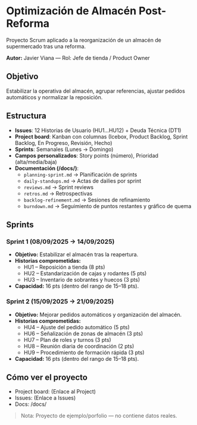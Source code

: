 # Optimización de Almacén Post-Reforma

Proyecto Scrum aplicado a la reorganización de un almacén de supermercado tras una reforma.

**Autor:** Javier Viana — Rol: Jefe de tienda / Product Owner

## Objetivo
Estabilizar la operativa del almacén, agrupar referencias, ajustar pedidos automáticos y normalizar la reposición.

## Estructura
- **Issues**: 12 Historias de Usuario (HU1…HU12) + Deuda Técnica (DT1)  
- **Project board**: Kanban con columnas (Icebox, Product Backlog, Sprint Backlog, En Progreso, Revisión, Hecho)  
- **Sprints**: Semanales (Lunes → Domingo)
- **Campos personalizados**: Story points (número), Prioridad (alta/media/baja)  
- **Documentación (/docs/)**:  
  - `planning-sprint.md` → Planificación de sprints  
  - `daily-standups.md` → Actas de dailies por sprint  
  - `reviews.md` → Sprint reviews  
  - `retros.md` → Retrospectivas  
  - `backlog-refinement.md` → Sesiones de refinamiento  
  - `burndown.md` → Seguimiento de puntos restantes y gráfico de quema  

## Sprints

### Sprint 1 (08/09/2025 → 14/09/2025)
- **Objetivo:** Estabilizar el almacén tras la reapertura.  
- **Historias comprometidas:**  
  - HU1 – Reposición a tienda (8 pts)   
  - HU2 – Estandarización de cajas y rodantes (5 pts)  
  - HU3 – Inventario de sobrantes y huecos (3 pts)  
- **Capacidad:** 16 pts (dentro del rango de 15–18 pts).  


### Sprint 2 (15/09/2025 → 21/09/2025)
- **Objetivo:** Mejorar pedidos automáticos y organización del almacén.  
- **Historias comprometidas:**  
  - HU4 – Ajuste del pedido automático (5 pts)  
  - HU6 – Señalización de zonas de almacén (3 pts)  
  - HU7 – Plan de roles y turnos (3 pts)  
  - HU8 – Reunión diaria de coordinación (2 pts)  
  - HU9 – Procedimiento de formación rápida (3 pts)  
- **Capacidad:** 16 pts (dentro del rango de 15–18 pts).  

## Cómo ver el proyecto
- Project board: (Enlace al Project)  
- Issues: (Enlace a Issues)  
- Docs: /docs/

> Nota: Proyecto de ejemplo/porfolio — no contiene datos reales.
